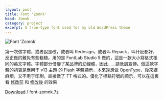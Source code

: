 ```yaml
---
layout: post
title: Font 'Zomnk'
head: Zomnk
category: project
excerpt: A true-type font used for my old WordPress theme
---
```


<section>
<p><img src="{{ site.file }}/font-zomnk_large.png" alt="Font 'Zomnk'"></p>
</section>

<section class=text>
<p>第一次做字體，或者說是改，或者叫 Redesign，或者叫 Repack，叫什麽都好，反正做的難免有些粗糙。用的是 FontLab Studio 5 做的，這是一款大小寫格式相同的英文字體。字體部分借鑒了某品牌的幼線體，因此……請低調宣傳。做這款字體的初衷是應用于 v13 主題 的 Flash 字體顯示，本來還想做 OpenType，後來嫌麻煩，又不用于印刷，直接做了 TT 格式的。優化了標點符號的顯示，可以在這裏看 <a href="{{ site.file }}/font-zomnk-screenshot-02.png">修改前</a> 和 <a href="{{ site.file }}/font-zomnk-screenshot-03.png">修改後</a> 的效果</p>
<p class=download><a href="{{ site.file }}/download/font-zomnk.7z">Download</a> / font-zomnk.7z</p>
</section>